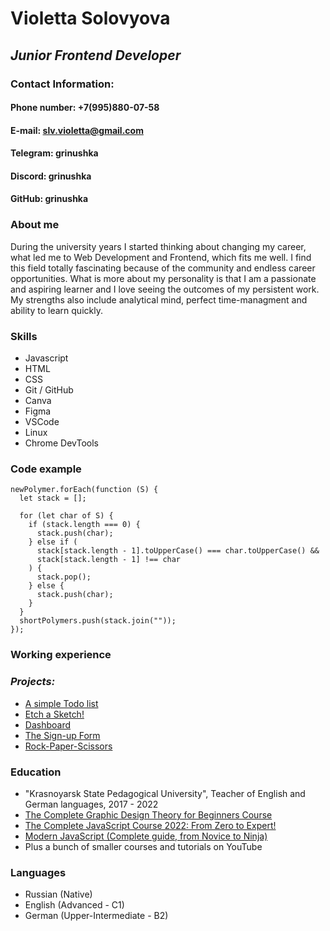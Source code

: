 # Violetta Solovyova

## _Junior Frontend Developer_

### Contact Information:

#### **Phone number:** +7(995)880-07-58

#### **E-mail:** slv.violetta@gmail.com

#### **Telegram:** grinushka

#### **Discord:** grinushka

#### **GitHub:** grinushka

### About me

During the university years I started thinking about changing my career, what led me to Web Development and Frontend, which fits me well. I find this field totally fascinating because of the community and endless career opportunities.
What is more about my personality is that I am a passionate and aspiring learner and I love seeing the outcomes of my persistent work. My strengths also include analytical mind, perfect time-managment and ability to learn quickly.

### Skills

- Javascript
- HTML
- CSS
- Git / GitHub
- Canva
- Figma
- VSCode
- Linux
- Chrome DevTools

### Code example

```
newPolymer.forEach(function (S) {
  let stack = [];

  for (let char of S) {
    if (stack.length === 0) {
      stack.push(char);
    } else if (
      stack[stack.length - 1].toUpperCase() === char.toUpperCase() &&
      stack[stack.length - 1] !== char
    ) {
      stack.pop();
    } else {
      stack.push(char);
    }
  }
  shortPolymers.push(stack.join(""));
});
```

### Working experience

### _Projects:_

- [A simple Todo list](https://github.com/grinushka/todo-list.git)
- [Etch a Sketch!](https://github.com/grinushka/etch-a-sketch.git)
- [Dashboard](https://github.com/grinushka/dashboard-project.git)
- [The Sign-up Form](https://github.com/grinushka/project-sign-up-form.git)
- [Rock-Paper-Scissors](https://github.com/grinushka/Rock-Paper-Scissors.git)

### Education

- "Krasnoyarsk State Pedagogical University", Teacher of English and German languages, 2017 - 2022
- [The Complete Graphic Design Theory for Beginners Course](https://www.udemy.com/course/graphic-design-theory-for-beginners-course/)
- [The Complete JavaScript Course 2022: From Zero to Expert!](https://www.udemy.com/course/the-complete-javascript-course/)
- [Modern JavaScript (Complete guide, from Novice to Ninja)](https://www.udemy.com/course/modern-javascript-from-novice-to-ninja/)
- Plus a bunch of smaller courses and tutorials on YouTube

### Languages

- Russian (Native)
- English (Advanced - C1)
- German (Upper-Intermediate - B2)
